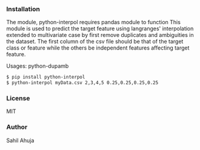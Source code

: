 ### Installation
The module, python-interpol requires pandas module to function
This module is used to predict the target feature using langranges' interpolation extended to multivariate case by first remove duplicates and ambiguities in the dataset. The first column of the csv file should be that of the target class or feature while the others be independent features affecting target feature.

Usages: python-dupamb <InputDataFile> <InputXTuple> <Weights>
	
```sh
$ pip install python-interpol
$ python-interpol myData.csv 2,3,4,5 0.25,0.25,0.25,0.25
```
### License
MIT
### Author
Sahil Ahuja
